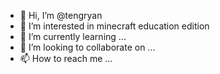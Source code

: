 - 👋 Hi, I’m @tengryan
- 👀 I’m interested in minecraft education edition
- 🌱 I’m currently learning ...
- 💞️ I’m looking to collaborate on ...
- 📫 How to reach me ...

<!---
tengryan/tengryan is a ✨ special ✨ repository because its `README.md` (this file) appears on your GitHub profile.
You can click the Preview link to take a look at your changes.
--->
